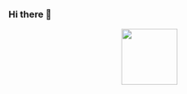 ### Hi there 👋
<div id="header" align="center">
  <img src="https://i.pinimg.com/originals/9b/13/98/9b1398619fa808505a7dbd6da70b2ff1.gif" width="100"/>
</div>
<!--
**setokk/setokk** is a ✨ _special_ ✨ repository because its `README.md` (this file) appears on your GitHub profile.

Here are some ideas to get you started:

- 🔭 I’m currently working on ...
- 🌱 I’m currently learning ...
- 👯 I’m looking to collaborate on ...
- 🤔 I’m looking for help with ...
- 💬 Ask me about ...
- 📫 How to reach me: ...
- 😄 Pronouns: ...
- ⚡ Fun fact: ...
-->
